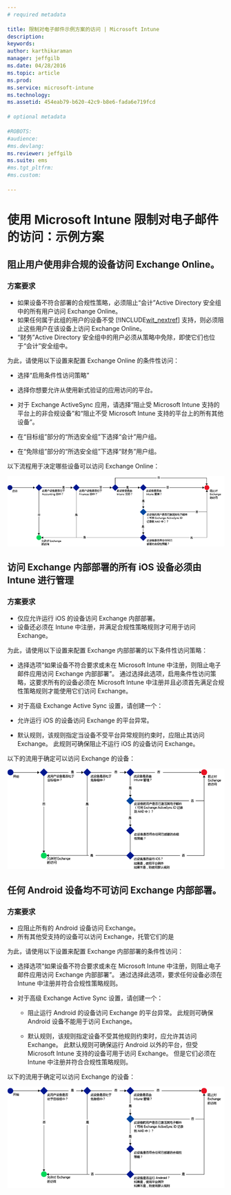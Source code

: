 ```yaml
---
# required metadata

title: 限制对电子邮件示例方案的访问 | Microsoft Intune
description:
keywords:
author: karthikaraman
manager: jeffgilb
ms.date: 04/28/2016
ms.topic: article
ms.prod:
ms.service: microsoft-intune
ms.technology:
ms.assetid: 454eab79-b620-42c9-b8e6-fada6e719fcd

# optional metadata

#ROBOTS:
#audience:
#ms.devlang:
ms.reviewer: jeffgilb
ms.suite: ems
#ms.tgt_pltfrm:
#ms.custom:

---
```


# 使用 Microsoft Intune 限制对电子邮件的访问：示例方案

## 阻止用户使用非合规的设备访问 Exchange Online。
### 方案要求
- 如果设备不符合部署的合规性策略，必须阻止“会计”Active Directory 安全组中的所有用户访问 Exchange Online。
- 如果任何属于此组的用户的设备不受 [!INCLUDE[wit_nextref](../includes/wit_nextref_md.md)] 支持，则必须阻止这些用户在该设备上访问 Exchange Online。
- “财务”Active Directory 安全组中的用户必须从策略中免除，即使它们也位于“会计”安全组中。

为此，请使用以下设置来配置 Exchange Online 的条件性访问：

-   选择“启用条件性访问策略”

- 选择你想要允许从使用新式验证的应用访问的平台。
- 对于 Exchange ActiveSync 应用，请选择“阻止受 Microsoft Intune 支持的平台上的非合规设备”和“阻止不受 Microsoft Intune 支持的平台上的所有其他设备”。
-   在“目标组”部分的“所选安全组”下选择“会计”用户组。

-   在“免除组”部分的“所选安全组”下选择“财务”用户组。


以下流程用于决定哪些设备可以访问 Exchange Online：

![设备访问流程](./media/ConditionalAccess8-5.png)

## 访问 Exchange 内部部署的所有 iOS 设备必须由 Intune 进行管理
### 方案要求
- 仅应允许运行 iOS 的设备访问 Exchange 内部部署。
- 设备还必须在 Intune 中注册，并满足合规性策略规则才可用于访问 Exchange。

为此，请使用以下设置来配置 Exchange 内部部署的以下条件性访问策略：

-   选择选项“如果设备不符合要求或未在 Microsoft Intune 中注册，则阻止电子邮件应用访问 Exchange 内部部署”。 通过选择此选项，启用条件性访问策略，这要求所有的设备必须在 Microsoft Intune 中注册并且必须首先满足合规性策略规则才能使用它们访问 Exchange。

-   对于高级 Exchange Active Sync 设置，请创建一个：

  -   允许运行 iOS 的设备访问 Exchange 的平台异常。   

  -   默认规则，该规则指定当设备不受平台异常规则约束时，应阻止其访问 Exchange。 此规则可确保阻止不运行 iOS 的设备访问 Exchange。

以下的流用于确定可以访问 Exchange 的设备：

![设备访问流程](./media/ConditionalAccess8-3.png)

## 任何 Android 设备均不可访问 Exchange 内部部署。
### 方案要求
- 应阻止所有的 Android 设备访问 Exchange。
- 所有其他受支持的设备可以访问 Exchange，托管它们的是

为此，请使用以下设置来配置 Exchange 内部部署的条件性访问：

-   选择选项“如果设备不符合要求或未在 Microsoft Intune 中注册，则阻止电子邮件应用访问 Exchange 内部部署”。 通过选择此选项，要求任何设备必须在 Intune 中注册并符合合规性策略规则。

- 对于高级 Exchange Active Sync 设置，请创建一个：
  -   阻止运行 Android 的设备访问 Exchange 的平台异常。 此规则可确保 Android 设备不能用于访问 Exchange。

  -   默认规则，该规则指定设备不受其他规则约束时，应允许其访问 Exchange。 此默认规则可确保运行 Android 以外的平台，但受 Microsoft Intune 支持的设备可用于访问 Exchange。 但是它们必须在 Intune 中注册并符合合规性策略规则。

以下的流用于确定可以访问 Exchange 的设备：

![设备访问流程](./media/ConditionalAccess8-4.png)


<!--HONumber=May16_HO2-->


